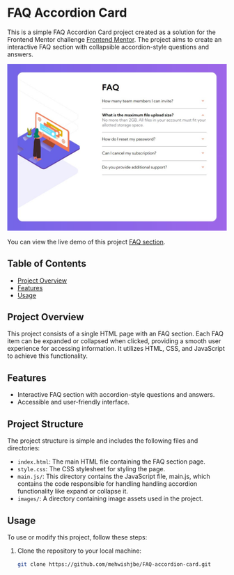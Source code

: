 # FAQ Accordion Card

This is a simple FAQ Accordion Card project created as a solution for the Frontend Mentor challenge [Frontend Mentor](https://www.frontendmentor.io/challenges/faq-accordion-card-XlyjD0Oam). The project aims to create an interactive FAQ section with collapsible accordion-style questions and answers.

![FAQ section Preview](./images/FAQ-preview.JPG)

You can view the live demo of this project [FAQ section](https://mehwishjbe.github.io/FAQ-accordion-card/).

## Table of Contents

- [Project Overview](#project-overview)
- [Features](#features)
- [Usage](#usage)

## Project Overview

This project consists of a single HTML page with an FAQ section. Each FAQ item can be expanded or collapsed when clicked, providing a smooth user experience for accessing information. It utilizes HTML, CSS, and JavaScript to achieve this functionality.

## Features

- Interactive FAQ section with accordion-style questions and answers.
- Accessible and user-friendly interface.

## Project Structure

The project structure is simple and includes the following files and directories:

- `index.html`: The main HTML file containing the FAQ section page.
- `style.css`: The CSS stylesheet for styling the page.
- `main.js/`: This directory contains the JavaScript file, main.js, which contains the code responsible for handling handling accordion functionality like     expand or collapse it.
- `images/`: A directory containing image assets used in the project.

## Usage

To use or modify this project, follow these steps:

1. Clone the repository to your local machine:

   ```bash
   git clone https://github.com/mehwishjbe/FAQ-accordion-card.git
